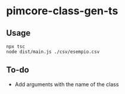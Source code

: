 # pimcore-class-gen-ts

## Usage

```
npx tsc
node dist/main.js ./csv/esempio.csv
```

## To-do

- Add arguments with the name of the class